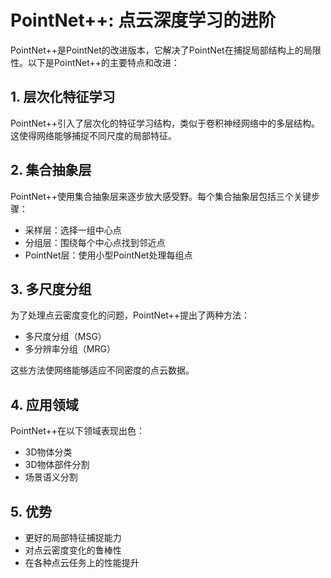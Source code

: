 # PointNet++: 点云深度学习的进阶

PointNet++是PointNet的改进版本，它解决了PointNet在捕捉局部结构上的局限性。以下是PointNet++的主要特点和改进：

## 1. 层次化特征学习

PointNet++引入了层次化的特征学习结构，类似于卷积神经网络中的多层结构。这使得网络能够捕捉不同尺度的局部特征。

## 2. 集合抽象层

PointNet++使用集合抽象层来逐步放大感受野。每个集合抽象层包括三个关键步骤：
- 采样层：选择一组中心点
- 分组层：围绕每个中心点找到邻近点
- PointNet层：使用小型PointNet处理每组点

## 3. 多尺度分组

为了处理点云密度变化的问题，PointNet++提出了两种方法：
- 多尺度分组（MSG）
- 多分辨率分组（MRG）

这些方法使网络能够适应不同密度的点云数据。

## 4. 应用领域

PointNet++在以下领域表现出色：
- 3D物体分类
- 3D物体部件分割
- 场景语义分割

## 5. 优势

- 更好的局部特征捕捉能力
- 对点云密度变化的鲁棒性
- 在各种点云任务上的性能提升


